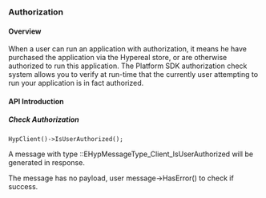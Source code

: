 ### Authorization

#### Overview

When a user can run an application with authorization, it means he have purchased the
application via the Hypereal store, or are otherwise authorized to run this application.
The Platform SDK authorization check system allows you to verify at run-time that the
currently user attempting to run your application is in fact authorized.

#### API Introduction

##### Check Authorization

```
HypClient()->IsUserAuthorized();
```

A message with type ::EHypMessageType_Client_IsUserAuthorized will be generated in response.

The message has no payload, user message->HasError() to check if success.
